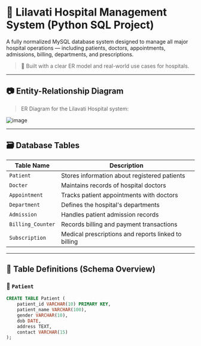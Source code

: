 # 🏥 Lilavati Hospital Management System (Python SQL Project)

A fully normalized MySQL database system designed to manage all major hospital operations — including patients, doctors, appointments, admissions, billing, departments, and prescriptions.

> 📌 Built with a clear ER model and real-world use cases for hospitals.

---

## 📷 Entity-Relationship Diagram

> ER Diagram for the Lilavati Hospital system:

![image](https://github.com/user-attachments/assets/b01277a7-c9b7-4662-b676-1f0edf75a4d5)



---

## 🗃️ Database Tables

| Table Name        | Description                                      |
|-------------------|--------------------------------------------------|
| `Patient`         | Stores information about registered patients     |
| `Docter`          | Maintains records of hospital doctors            |
| `Appointment`     | Tracks patient appointments with doctors         |
| `Department`      | Defines the hospital's departments               |
| `Admission`       | Handles patient admission records                |
| `Billing_Counter` | Records billing and payment transactions         |
| `Subscription`    | Medical prescriptions and reports linked to billing |

---

## 📐 Table Definitions (Schema Overview)

### 📌 `Patient`
```sql
CREATE TABLE Patient (
    patient_id VARCHAR(10) PRIMARY KEY,
    patient_name VARCHAR(100),
    gender VARCHAR(10),
    dob DATE,
    address TEXT,
    contact VARCHAR(15)
);

